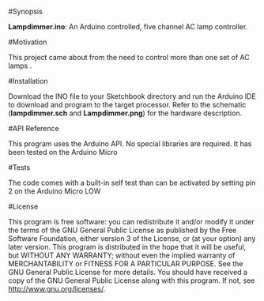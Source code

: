 #Synopsis

**Lampdimmer.ino**: An Arduino controlled, five channel AC lamp controller. 

#Motivation

This project came about from the need to control more than one set of AC lamps .  

#Installation

Download the INO file to your Sketchbook directory and run the Arduino IDE to download and program to the target processor. Refer to the schematic (**lampdimmer.sch** and **Lampdimmer.png**) for the hardware description.

#API Reference

This program uses the Arduino API. No special libraries are required. It has been tested on the Arduino Micro

#Tests

The code comes with a built-in self test than can be activated by setting pin 2 on the Arduino Micro LOW

#License

This program is free software: you can redistribute it and/or modify it under the terms of the GNU General Public
License as published by the Free Software Foundation, either version 3 of the License, or (at your option) any later version. This program is distributed in the hope that it will be useful, but WITHOUT ANY WARRANTY; without even the
implied warranty of MERCHANTABILITY or FITNESS FOR A PARTICULAR PURPOSE.  See the GNU General Public License for more details. You should have received a copy of the GNU General Public License along with this program.  If not, see http://www.gnu.org/licenses/.
